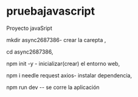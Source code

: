# pruebajavascript
Proyecto javaSript

mkdir async2687386- crear la carepta ,

cd async2687386,

npm init -y - inicializar(crear) el entorno web, 

npm i needle request axios- instalar dependencia,

npm run dev -- se corre la aplicación
